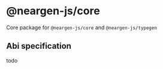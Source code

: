 # @neargen-js/core

Core package for ```@neargen-js/core``` and ```@neargen-js/typegen```

## Abi specification

todo

